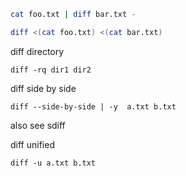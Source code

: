 ```bash
cat foo.txt | diff bar.txt -
```

```bash
diff <(cat foo.txt) <(cat bar.txt)
```

diff directory 
```
diff -rq dir1 dir2
```
diff side by side
```
diff --side-by-side | -y  a.txt b.txt
```
also see sdiff


diff unified
```
diff -u a.txt b.txt
```
